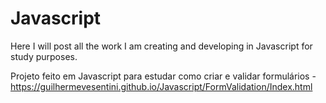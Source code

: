 # Javascript
Here I will post all the work I am creating and developing in Javascript for study purposes.

Projeto feito em Javascript para estudar como criar e validar formulários - https://guilhermevesentini.github.io/Javascript/FormValidation/Index.html
